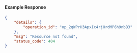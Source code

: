 <!-- Code generated for API Clients. DO NOT EDIT. -->

#### Example Response

```json
{
	"details": {
		"operation_id": "op_2qWPrH3ApxIc4rjOrdMP6h9nbB3"
	},
	"msg": "Resource not found",
	"status_code": 404
}
```
